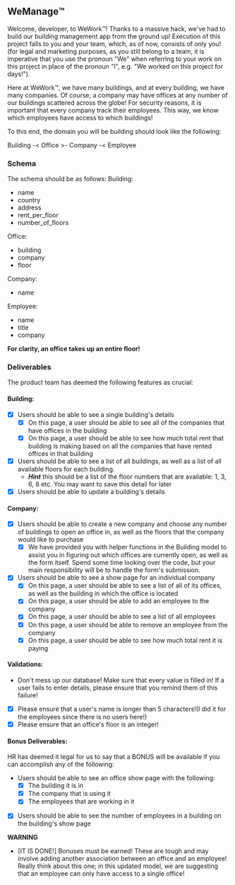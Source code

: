 ## WeManage™️

Welcome, developer, to WeWork™️! Thanks to a massive hack, we've had to build our building management app from the ground up! Execution of this project falls to you and your team, which, as of now, consists of only you! (for legal and marketing purposes, as you still belong to a team, it is imperative that you use the pronoun "We" when referring to your work on this project in place of the pronoun "I", e.g. "We worked on this project for days!").

Here at WeWork™️, we have many buildings, and at every building, we have many companies. Of course, a company may have offices at any number of our buildings scattered across the globe! For security reasons, it is important that every company track their employees. This way, we know which employees have access to which buildings!

To this end, the domain you will be building should look like the following:

Building -< Office >- Company -< Employee

### Schema

The schema should be as follows:
Building:
- name
- country
- address
- rent_per_floor
- number_of_floors

Office:
- building
- company
- floor

Company:
- name

Employee:
- name
- title
- company

**For clarity, an office takes up an entire floor!**

### Deliverables

The product team has deemed the following features as crucial:

#### Building:

- [X] Users should be able to see a single building's details 
	- [X] On this page, a user should be able to see all of the companies that have offices in the building
	- [X] On this page, a user should be able to see how much total rent that building is making based on all the companies that have rented offices in that building
- [X] Users should be able to see a list of all buildings, as well as a list of all available floors for each building.
	- **_Hint_** this should be a list of the floor numbers that are available: 1, 3, 6, 8 etc. You may want to save this detail for later
- [X] Users should be able to update a building's details

#### Company:

- [X] Users should be able to create a new company and choose any number of buildings to open an office in, as well as the floors that the company would like to purchase
	- [X] We have provided you with helper functions in the Building model to assist you in figuring out which offices are currently open, as well as the form itself. Spend some time looking over the code, but your main responsibility will be to handle the form's submission. 

- [X] Users should be able to see a show page for an individual company
	- [X] On this page, a user should be able to see a list of all of its offices, as well as the building in which the office is located 
	- [X] On this page, a user should be able to add an employee to the company 
	- [X] On this page, a user should be able to see a list of all employees 
	- [X] On this page, a user should be able to remove an employee from the company 
	- [X] On this page, a user should be able to see how much total rent it is paying

#### Validations:

- Don't mess up our database! Make sure that every value is filled in! If a user fails to enter details, please ensure that you remind them of this failure!
- [X] Please ensure that a user's name is longer than 5 characters!(I did it for the employees since there is no users here!)
- [X] Please ensure that an office's floor is an integer!

#### Bonus Deliverables:

HR has deemed it legal for us to say that a BONUS will be available if you can accomplish any of the following:

- Users should be able to see an office show page with the following: 
	- [X] The building it is in 
	- [X] The company that is using it 
	- [X] The employees that are working in it
- [X] Users should be able to see the number of employees in a building on the building's show page

**WARNING**

- [IT IS DONE!] Bonuses must be earned! These are tough and may involve adding another association between an office and an employee! Really think about this one; in this updated model, we are suggesting that an employee can only have access to a single office!

